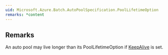 ```yaml
---  
uid: Microsoft.Azure.Batch.AutoPoolSpecification.PoolLifetimeOption  
remarks: *content  
---  
```

  
## Remarks  
 An auto pool may live longer than its PoolLifetimeOption if [KeepAlive](assetId:///P:Microsoft.Azure.Batch.AutoPoolSpecification.KeepAlive?qualifyHint=False&autoUpgrade=True) is set.